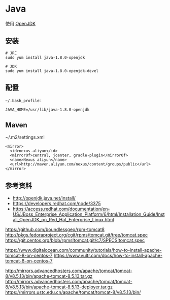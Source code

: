# Java

使用 [OpenJDK](http://openjdk.java.net/)

## 安装

```
# JRE
sudo yum install java-1.8.0-openjdk

# JDK
sudo yum install java-1.8.0-openjdk-devel
```

## 配置

`~/.bash_profile`:

```
JAVA_HOME=/usr/lib/java-1.8.0-openjdk
```

## Maven

~/.m2/settings.xml

```
<mirror>
  <id>nexus-aliyun</id>
  <mirrorOf>central, jcenter, gradle-plugin</mirrorOf>
  <name>Nexus aliyun</name>
  <url>http://maven.aliyun.com/nexus/content/groups/public</url>
</mirror>
```

## 参考资料

* http://openjdk.java.net/install/
* https://developers.redhat.com/node/3375
* https://access.redhat.com/documentation/en-US/JBoss_Enterprise_Application_Platform/6/html/Installation_Guide/Install_OpenJDK_on_Red_Hat_Enterprise_Linux.html


https://github.com/boundlessgeo/rpm-tomcat8
http://pkgs.fedoraproject.org/cgit/rpms/tomcat.git/tree/tomcat.spec
https://git.centos.org/blob/rpms!tomcat.git/c7/SPECS!tomcat.spec

https://www.digitalocean.com/community/tutorials/how-to-install-apache-tomcat-8-on-centos-7
https://www.vultr.com/docs/how-to-install-apache-tomcat-8-on-centos-7

http://mirrors.advancedhosters.com/apache/tomcat/tomcat-8/v8.5.13/bin/apache-tomcat-8.5.13.tar.gz
http://mirrors.advancedhosters.com/apache/tomcat/tomcat-8/v8.5.13/bin/apache-tomcat-8.5.13-deployer.tar.gz
https://mirrors.ustc.edu.cn/apache/tomcat/tomcat-8/v8.5.13/bin/